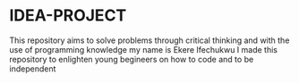 # IDEA-PROJECT
This repository aims to solve problems through critical thinking and with the use of programming knowledge
my name is Ekere Ifechukwu
I made this repository to enlighten young begineers on how to code and to be independent
